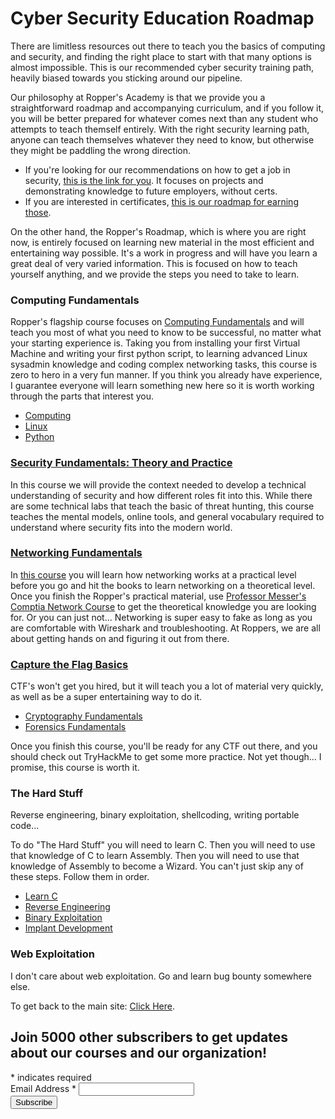 # Cyber Security Education Roadmap

There are limitless resources out there to teach you the basics of computing and security, and finding the right place to start with that many options is almost impossible. This is our recommended cyber security training path, heavily biased towards you sticking around our pipeline.

Our philosophy at Ropper's Academy is that we provide you a straightforward roadmap and accompanying curriculum, and if you follow it, you will be better prepared for whatever comes next than any student who attempts to teach themself entirely. With the right security learning path, anyone can teach themselves whatever they need to know, but otherwise they might be paddling the wrong direction.

* If you're looking for our recommendations on how to get a job in security, [this is the link for you](https://www.hoppersroppers.org/library/breakIntoSecurity.html). It focuses on projects and demonstrating knowledge to future employers, without certs.
* If you are interested in certificates, [this is our roadmap for earning those](https://www.hoppersroppers.org/library/infosecCertRoadmap).

On the other hand, the Ropper's Roadmap, which is where you are right now, is entirely focused on learning new material in the most efficient and entertaining way possible. It's a work in progress and will have you learn a great deal of very varied information. This is focused on how to teach yourself anything, and we provide the steps you need to take to learn. 

### Computing Fundamentals

Ropper's flagship course focuses on [Computing Fundamentals](https://www.hoppersroppers.org/course.html) and will teach you most of what you need to know to be successful, no matter what your starting experience is. Taking you from installing your first Virtual Machine and writing your first python script, to learning advanced Linux sysadmin knowledge and coding complex networking tasks, this course is zero to hero in a very fun manner. If you think you already have experience, I guarantee everyone will learn something new here so it is worth working through the parts that interest you.


 * [Computing](training/fundamentals.md)
 * [Linux](training/linux.md)
 * [Python](training/python.md)
  
### [Security Fundamentals: Theory and Practice](training/security) 

In this course we will provide the context needed to develop a technical understanding of security and how different roles fit into this. While there are some technical labs that teach the basic of threat hunting, this course teaches the mental models, online tools, and general vocabulary required to understand where security fits into the modern world.

### [Networking Fundamentals ](training/networking)

In [this course](https://www.roppers.org/courses/networking) you will learn how networking works at a practical level before you go and hit the books to learn networking on a theoretical level. Once you finish the Ropper's practical material, use [Professor Messer's Comptia Network Course](https://www.professormesser.com/netplus-resources/) to get the theoretical knowledge you are looking for. Or you can just not... Networking is super easy to fake as long as you are comfortable with Wireshark and troubleshooting. At Roppers, we are all about getting hands on and figuring it out from there.

### [Capture the Flag Basics](https://www.roppers.org/courses/ctf)

CTF's won't get you hired, but it will teach you a lot of material very quickly, as well as be a super entertaining way to do it. 

 * [Cryptography Fundamentals](training/crypto.md)
 * [Forensics Fundamentals](training/forensics.md)

Once you finish this course, you'll be ready for any CTF out there, and you should check out TryHackMe to get some more practice. Not yet though... I promise, this course is worth it.


### The Hard Stuff

Reverse engineering, binary exploitation, shellcoding, writing portable code... 

To do "The Hard Stuff" you will need to learn C. Then you will need to use that knowledge of C to learn Assembly. Then you will need to use that knowledge of Assembly to become a Wizard. You can't just skip any of these steps. Follow them in order. 

* [Learn C](training/c.md) 
* [Reverse Engineering](training/hardstuff.md) 
* [Binary Exploitation](training/pwning.md)
* [Implant Development](https://www.hoppersroppers.org/rootkit.html)

### Web Exploitation

I don't care about web exploitation. Go and learn bug bounty somewhere else. 


To get back to the main site: [Click Here](https://www.hoppersroppers.org/training.html).



<div id="mc_embed_signup">
<form action="https://gmail.us5.list-manage.com/subscribe/post?u=4d03cc5db483966f7e0fe17cc&amp;id=8d9620c4b7" method="post" id="mc-embedded-subscribe-form" name="mc-embedded-subscribe-form" class="validate" target="_blank" novalidate>
    <div id="mc_embed_signup_scroll">
	<h2>Join 5000 other subscribers to get updates about our courses and our organization!</h2>
<div class="indicates-required"><span class="asterisk">*</span> indicates required</div>
<div class="mc-field-group">
	<label for="mce-EMAIL">Email Address  <span class="asterisk">*</span>
</label>
	<input type="email" value="" name="EMAIL" class="required email" id="mce-EMAIL">
</div>
	<div id="mce-responses" class="clear">
		<div class="response" id="mce-error-response" style="display:none"></div>
		<div class="response" id="mce-success-response" style="display:none"></div>
	</div>    <!-- real people should not fill this in and expect good things - do not remove this or risk form bot signups-->
    <div style="position: absolute; left: -5000px;" aria-hidden="true"><input type="text" name="b_4d03cc5db483966f7e0fe17cc_8d9620c4b7" tabindex="-1" value=""></div>
    <div class="clear"><input type="submit" value="Subscribe" name="subscribe" id="mc-embedded-subscribe" class="button"></div>
    </div>
</form>
</div>
<script type='text/javascript' src='//s3.amazonaws.com/downloads.mailchimp.com/js/mc-validate.js'></script><script type='text/javascript'>(function($) {window.fnames = new Array(); window.ftypes = new Array();fnames[0]='EMAIL';ftypes[0]='email';}(jQuery));var $mcj = jQuery.noConflict(true);</script>
<!--End mc_embed_signup-->
